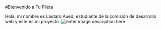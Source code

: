 #Bienvenido a Tu Pileta

Hola, mi nombre es Lautaro Aued, estudiante de la comisión de desarrollo web y este es mi proyecto.
![enter image description here](https://px.cdn.lanueva.com/012022/1642088641267/Ni%C3%B1os%20pileta%20ojos%20rojos.jpg?cw=807)
